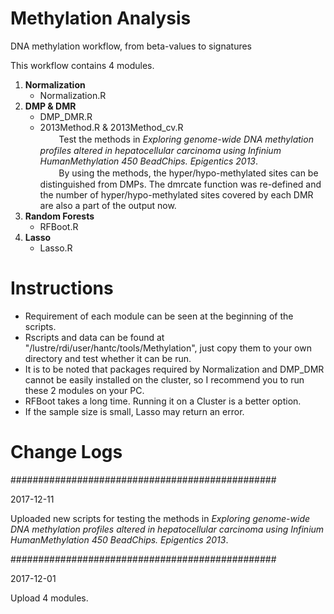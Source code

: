 # Methylation Analysis
DNA methylation workflow, from beta-values to signatures  

This workflow contains 4 modules.
1. **Normalization**
    - Normalization.R
2. **DMP & DMR**
    - DMP_DMR.R
    - 2013Method.R & 2013Method_cv.R  
    
　Test the methods in *Exploring genome-wide DNA methylation profiles altered in hepatocellular carcinoma using Infinium HumanMethylation 450 BeadChips. Epigentics 2013*.  
    
　By using the methods, the hyper/hypo-methylated sites can be distinguished from DMPs. The dmrcate function was re-defined and the number of hyper/hypo-methylated sites covered by each DMR are also a part of the output now.  
3. **Random Forests**
    - RFBoot.R
4. **Lasso**
    - Lasso.R
 
# Instructions
* Requirement of each module can be seen at the beginning of the scripts.
* Rscripts and data can be found at "/lustre/rdi/user/hantc/tools/Methylation", just copy them to your own directory and test whether it can be run.
* It is to be noted that packages required by Normalization and DMP_DMR cannot be easily installed on the cluster, so I recommend you to run these 2 modules on your PC.
* RFBoot takes a long time. Running it on a Cluster is a better option. 
* If the sample size is small, Lasso may return an error.


# Change Logs
################################################

2017-12-11

Uploaded new scripts for testing the methods in *Exploring genome-wide DNA methylation profiles altered in hepatocellular carcinoma using Infinium HumanMethylation 450 BeadChips. Epigentics 2013*.


################################################

2017-12-01

Upload 4 modules.
